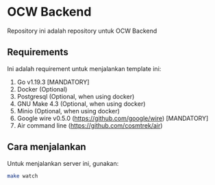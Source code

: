 # OCW Backend

Repository ini adalah repository untuk OCW Backend

## Requirements

Ini adalah requirement untuk menjalankan template ini:

1. Go v1.19.3 [MANDATORY]
2. Docker (Optional)
3. Postgresql (Optional, when using docker)
4. GNU Make 4.3 (Optional, when using docker)
5. Minio (Optional, when using docker)
6. Google wire v0.5.0 (https://github.com/google/wire) [MANDATORY]
7. Air command line (https://github.com/cosmtrek/air)

## Cara menjalankan

Untuk menjalankan server ini, gunakan:

```sh
make watch
```
